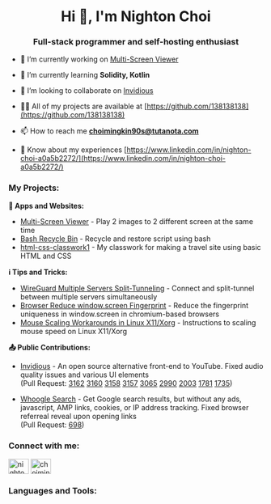 <h1 align="center">Hi 👋, I'm Nighton Choi</h1>
<h3 align="center">Full-stack programmer and self-hosting enthusiast</h3>

- 🔭 I’m currently working on [Multi-Screen Viewer](https://github.com/138138138/multi-screen-viewer)

- 🌱 I’m currently learning **Solidity, Kotlin**

- 👯 I’m looking to collaborate on [Invidious](https://github.com/iv-org/invidious)

- 👨‍💻 All of my projects are available at [https://github.com/138138138](https://github.com/138138138)

- 📫 How to reach me **choimingkin90s@tutanota.com**

- 📄 Know about my experiences [https://www.linkedin.com/in/nighton-choi-a0a5b2272/](https://www.linkedin.com/in/nighton-choi-a0a5b2272/)

<h3 align="left">My Projects:</h3>

**📱 Apps and Websites:**

- [Multi-Screen Viewer](https://github.com/138138138/multi-screen-viewer) - Play 2 images to 2 different screen at the same time
- [Bash Recycle Bin](https://github.com/138138138/bash-recyclebin) - Recycle and restore script using bash
- [html-css-classwork1](https://github.com/138138138/html-css-classwork1) - My classwork for making a travel site using basic HTML and CSS

**ℹ️ Tips and Tricks:**

- [WireGuard Multiple Servers Split-Tunneling](https://github.com/138138138/wireguard-multi-server-splittunnel) - Connect and split-tunnel between multiple servers simultaneously
- [Browser Reduce window.screen Fingerprint](https://github.com/138138138/browser-reduce-windowscreen-fingerprint) - Reduce the fingerprint uniqueness in window.screen in chromium-based browsers
- [Mouse Scaling Workarounds in Linux X11/Xorg](https://github.com/138138138/x11-mouse-scaling) - Instructions to scaling mouse speed on Linux X11/Xorg

**📤 Public Contributions:**

- [Invidious](https://github.com/iv-org/invidious) - An open source alternative front-end to YouTube. Fixed audio quality issues and various UI elements<br>(Pull Request: [3162](https://github.com/iv-org/invidious/pull/3162) [3160](https://github.com/iv-org/invidious/pull/3160) [3158](https://github.com/iv-org/invidious/pull/3158) [3157](https://github.com/iv-org/invidious/pull/3157) [3065](https://github.com/iv-org/invidious/pull/3065) [2990](https://github.com/iv-org/invidious/pull/2990) [2003](https://github.com/iv-org/invidious/pull/2003) [1781](https://github.com/iv-org/invidious/pull/1781) [1735](https://github.com/iv-org/invidious/pull/1735))

- [Whoogle Search](https://github.com/benbusby/whoogle-search) - Get Google search results, but without any ads, javascript, AMP links, cookies, or IP address tracking. Fixed browser referreal reveal upon opening links<br>(Pull Request: [698](https://github.com/benbusby/whoogle-search/pull/698))

<h3 align="left">Connect with me:</h3>
<p align="left">
<a href="https://linkedin.com/in/nighton-choi-a0a5b2272" target="blank"><img align="center" src="https://raw.githubusercontent.com/rahuldkjain/github-profile-readme-generator/master/src/images/icons/Social/linked-in-alt.svg" alt="nighton-choi-a0a5b2272" height="30" width="40" /></a>
<a href="https://instagram.com/nightonm90s" target="blank"><img align="center" src="https://raw.githubusercontent.com/rahuldkjain/github-profile-readme-generator/master/src/images/icons/Social/instagram.svg" alt="choimingkin90s" height="30" width="40" /></a>
</p>

<h3 align="left">Languages and Tools:</h3>
